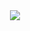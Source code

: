 <div style="width:100%; text-align:center">
<img src="https://imageserver.absq.repl.co/idolise#jssw">
  </div>
